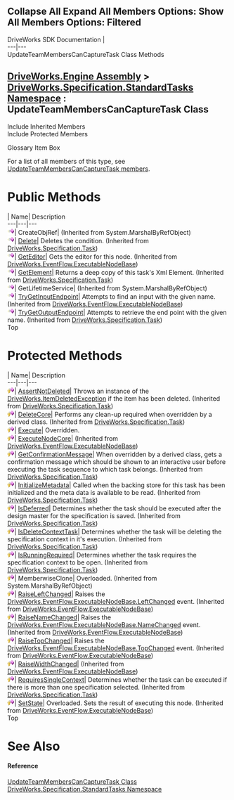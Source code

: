        

 Collapse All Expand All  Members Options: Show All  Members Options: Filtered   
---  
DriveWorks SDK Documentation  |   
---|---  
UpdateTeamMembersCanCaptureTask Class Methods   
  
[DriveWorks.Engine Assembly](topic2156.md) > [DriveWorks.Specification.StandardTasks Namespace](topic11896.md) : UpdateTeamMembersCanCaptureTask Class  
---  
  
Include Inherited Members    
Include Protected Members    


Glossary Item Box

For a list of all members of this type, see [UpdateTeamMembersCanCaptureTask members](topic12745.md).

# Public Methods

| Name| Description  
---|---|---  
![Public Method](dotnetimages/publicMethod.gif)| CreateObjRef|  (Inherited from System.MarshalByRefObject)  
![Public Method](dotnetimages/publicMethod.gif)| [Delete](topic11636.md)| Deletes the condition. (Inherited from [DriveWorks.Specification.Task](topic11629.md))  
![Public Method](dotnetimages/publicMethod.gif)| [GetEditor](topic6945.md)| Gets the editor for this node. (Inherited from [DriveWorks.EventFlow.ExecutableNodeBase](topic6938.md))  
![Public Method](dotnetimages/publicMethod.gif)| [GetElement](topic11640.md)| Returns a deep copy of this task's Xml Element. (Inherited from [DriveWorks.Specification.Task](topic11629.md))  
![Public Method](dotnetimages/publicMethod.gif)| GetLifetimeService|  (Inherited from System.MarshalByRefObject)  
![Public Method](dotnetimages/publicMethod.gif)| [TryGetInputEndpoint](topic6955.md)| Attempts to find an input with the given name. (Inherited from [DriveWorks.EventFlow.ExecutableNodeBase](topic6938.md))  
![Public Method](dotnetimages/publicMethod.gif)| [TryGetOutputEndpoint](topic11646.md)| Attempts to retrieve the end point with the given name. (Inherited from [DriveWorks.Specification.Task](topic11629.md))  
Top

# Protected Methods

| Name| Description  
---|---|---  
![Protected Method](dotnetimages/protectedMethod.gif)| [AssertNotDeleted](topic11635.md)| Throws an instance of the [DriveWorks.ItemDeletedException](topic3549.md) if the item has been deleted. (Inherited from [DriveWorks.Specification.Task](topic11629.md))  
![Protected Method](dotnetimages/protectedMethod.gif)| [DeleteCore](topic11637.md)| Performs any clean-up required when overridden by a derived class. (Inherited from [DriveWorks.Specification.Task](topic11629.md))  
![Protected Method](dotnetimages/protectedMethod.gif)| [Execute](topic12751.md)| Overridden.   
![Protected Method](dotnetimages/protectedMethod.gif)| [ExecuteNodeCore](topic6944.md)|  (Inherited from [DriveWorks.EventFlow.ExecutableNodeBase](topic6938.md))  
![Protected Method](dotnetimages/protectedMethod.gif)| [GetConfirmationMessage](topic11639.md)| When overridden by a derived class, gets a confirmation message which should be shown to an interactive user before executing the task sequence to which task belongs. (Inherited from [DriveWorks.Specification.Task](topic11629.md))  
![Protected Method](dotnetimages/protectedMethod.gif)| [InitializeMetadata](topic11641.md)| Called when the backing store for this task has been initialized and the meta data is available to be read. (Inherited from [DriveWorks.Specification.Task](topic11629.md))  
![Protected Method](dotnetimages/protectedMethod.gif)| [IsDeferred](topic11642.md)| Determines whether the task should be executed after the design master for the specification is saved. (Inherited from [DriveWorks.Specification.Task](topic11629.md))  
![Protected Method](dotnetimages/protectedMethod.gif)| [IsDeleteContextTask](topic11643.md)| Determines whether the task will be deleting the specification context in it's execution. (Inherited from [DriveWorks.Specification.Task](topic11629.md))  
![Protected Method](dotnetimages/protectedMethod.gif)| [IsRunningRequired](topic11644.md)| Determines whether the task requires the specification context to be open. (Inherited from [DriveWorks.Specification.Task](topic11629.md))  
![Protected Method](dotnetimages/protectedMethod.gif)| MemberwiseClone| Overloaded. (Inherited from System.MarshalByRefObject)  
![Protected Method](dotnetimages/protectedMethod.gif)| [RaiseLeftChanged](topic6946.md)| Raises the [DriveWorks.EventFlow.ExecutableNodeBase.LeftChanged](topic6978.md) event. (Inherited from [DriveWorks.EventFlow.ExecutableNodeBase](topic6938.md))  
![Protected Method](dotnetimages/protectedMethod.gif)| [RaiseNameChanged](topic6947.md)| Raises the [DriveWorks.EventFlow.ExecutableNodeBase.NameChanged](topic6979.md) event. (Inherited from [DriveWorks.EventFlow.ExecutableNodeBase](topic6938.md))  
![Protected Method](dotnetimages/protectedMethod.gif)| [RaiseTopChanged](topic6948.md)| Raises the [DriveWorks.EventFlow.ExecutableNodeBase.TopChanged](topic6981.md) event. (Inherited from [DriveWorks.EventFlow.ExecutableNodeBase](topic6938.md))  
![Protected Method](dotnetimages/protectedMethod.gif)| [RaiseWidthChanged](topic6949.md)|  (Inherited from [DriveWorks.EventFlow.ExecutableNodeBase](topic6938.md))  
![Protected Method](dotnetimages/protectedMethod.gif)| [RequiresSingleContext](topic11645.md)| Determines whether the task can be executed if there is more than one specification selected. (Inherited from [DriveWorks.Specification.Task](topic11629.md))  
![Protected Method](dotnetimages/protectedMethod.gif)| [SetState](topic6950.md)| Overloaded. Sets the result of executing this node. (Inherited from [DriveWorks.EventFlow.ExecutableNodeBase](topic6938.md))  
Top

# See Also

#### Reference

[UpdateTeamMembersCanCaptureTask Class](topic12744.md)   
[DriveWorks.Specification.StandardTasks Namespace](topic11896.md)


